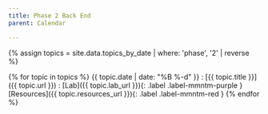 ```yaml
---
title: Phase 2 Back End
parent: Calendar

---
```


{% assign topics = site.data.topics_by_date | where: 'phase', '2' | reverse %}


{% for topic in topics %}
  {{ topic.date | date: "%B %-d" }}
  : [{{ topic.title }}]({{ topic.url }})
    : [Lab]({{ topic.lab_url }}){: .label .label-mmntm-purple } [Resources]({{ topic.resources_url }}){: .label .label-mmntm-red }
{% endfor %}


